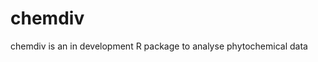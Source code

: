
<!-- README.md is generated from README.Rmd. Please edit that file -->

# chemdiv

<!-- badges: start -->
<!-- badges: end -->

chemdiv is an in development R package to analyse phytochemical data

